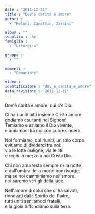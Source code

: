 ```yaml
---
date : "2011-12-31"
title : "Dov'è carità e amore"
autori : 
  - "Meloni, Zanettin, Zardini"

album : ""
tonalita : "Re"
famiglia : 
  - "Liturgica"

gruppo : 
  - ""

momenti : 
  - "Comunione"

video : 
identificatore : "dov_e_carita_e_amore"
data_revisione : "2011-12-31"
---
```

  
  
  
Dov'è carità e amore,  qui c'è Dio.  
  
  
  
Ci ha riuniti tutti insieme Cristo amore:  
godiamo esultanti nel Signore!  
Temiamo e amiamo il Dio vivente,  
e amiamoci tra noi con cuore sincero.  
  
  
  
  
Noi formiamo, qui riuniti, un solo corpo:  
evitiamo di dividerci tra noi:  
via le lotte maligne, via le liti!  
e regni in mezzo a noi Cristo Dio.  
  
  
  
  
Chi non ama resta sempre nella notte  
e dall'ombra della morte non risorge;  
ma se noi camminiamo nell'amore,  
noi saremo veri gli della luce.  
  
  
  
  
Nell'amore di colui che ci ha salvati,  
rinnovati dallo Spirito del Padre,  
tutti uniti sentiamoci fratelli,  
e la gioia diffondiamo sulla terra.  
  
  
  
  
